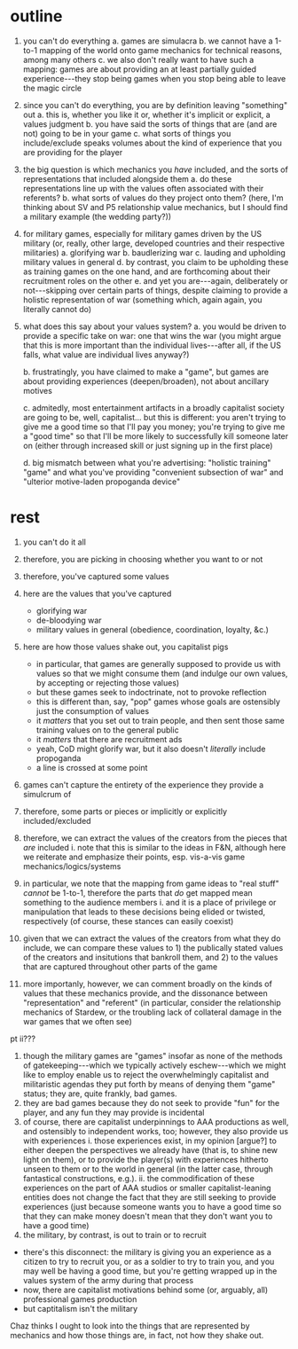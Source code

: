 # outline
1. you can't do everything
    a. games are simulacra
    b. we cannot have a 1-to-1 mapping of the world onto game mechanics
    for technical reasons, among many others
    c. we also don't really want to have such a mapping: games are about
    providing an at least partially guided experience---they stop being
    games when you stop being able to leave the magic circle
2. since you can't do everything, you are by definition leaving
   "something" out
    a. this is, whether you like it or, whether it's implicit or
    explicit, a values judgment
    b. you have said the sorts of things that are (and are not) going to
    be in your game
    c. what sorts of things you include/exclude speaks volumes about the
    kind of experience that you are providing for the player

3. the big question is which mechanics you _have_ included, and the
   sorts of representations that included alongside them
    a. do these representations line up with the values often associated
    with their referents?
    b. what sorts of values do they project onto them? (here, I'm
    thinking about SV and P5 relationship value mechanics, but I should
    find a military example (the wedding party?))

4. for military games, especially for military games driven by the US
   military (or, really, other large, developed countries and their
   respective militaries)
    a. glorifying war
    b. baudlerizing war
    c. lauding and upholding military values in general
    d. by contrast, you claim to be upholding these as training games on
    the one hand, and are forthcoming about their recruitment roles on
    the other
    e. and yet you are---again, deliberately or not---skipping over
    certain parts of things, despite claiming to provide a holistic
    representation of war (something which, again again, you literally
    cannot do)

5. what does this say about your values system?
    a. you would be driven to provide a specific take on war: one that
    wins the war (you might argue that this is more important than the
    individual lives---after all, if the US falls, what value are
    individual lives anyway?)

    b. frustratingly, you have claimed to make a "game", but games are
    about providing experiences (deepen/broaden), not about ancillary
    motives

    c. admitedly, most entertainment artifacts in a broadly capitalist
    society are going to be, well, capitalist... but this is different:
    you aren't trying to give me a good time so that I'll pay you money;
    you're trying to give me a "good time" so that I'll be more likely
    to successfully kill someone later on (either through increased skill or just
    signing up in the first place) 

    d. big mismatch between what you're advertising: "holistic training" "game"
    and what you've providing "convenient subsection of war" and "ulterior
    motive-laden propoganda device"

# rest

1. you can't do it all
2. therefore, you are picking in choosing whether you want to or not
3. therefore, you've captured some values
4. here are the values that you've captured
    - glorifying war
    - de-bloodying war
    - military values in general (obedience, coordination, loyalty, &c.)
5. here are how those values shake out, you capitalist pigs
    - in particular, that games are generally supposed to provide us
      with values so that we might consume them (and indulge our own
      values, by accepting or rejecting those values)
    - but these games seek to indoctrinate, not to provoke reflection
    - this is different than, say, "pop" games whose goals are
      ostensibly just the consumption of values
    - it _matters_ that you set out to train people, and then sent those
      same training values on to the general public
    - it _matters_ that there are recruitment ads
    - yeah, CoD might glorify war, but it also doesn't _literally_
      include propoganda
    - a line is crossed at some point

1. games can't capture the entirety of the experience they provide a
   simulcrum of
2. therefore, some parts or pieces or implicitly or explicitly
   included/excluded
3. therefore, we can extract the values of the creators from the pieces
   that _are_ included
    i. note that this is similar to the ideas in F&N, although here we
    reiterate and emphasize their points, esp. vis-a-vis game
    mechanics/logics/systems
4. in particular, we note that the mapping from game ideas to "real
   stuff" _cannot_ be 1-to-1, therefore the parts that _do_ get mapped
   mean something to the audience members
    i. and it is a place of privilege or manipulation that leads to
    these decisions being elided or twisted, respectively (of course,
    these stances can easily coexist)
5. given that we can extract the values of the creators from what they
   do include, we can compare these values to 1) the publically stated
   values of the creators and insitutions that bankroll them, and 2) to
   the values that are captured throughout other parts of the game
6. more importanly, however, we can comment broadly on the kinds of
   values that these mechanics provide, and the dissonance between
   "representation" and "referent" (in particular, consider the
   relationship mechanics of Stardew, or the troubling lack of
   collateral damage in the war games that we often see)

pt ii???

1. though the military games are "games" insofar as none of the methods
   of gatekeeping---which we typically actively eschew---which we might
   like to employ enable us to reject the overwhelmingly capitalist and
   militaristic agendas they put forth by means of denying them "game"
   status; they are, quite frankly, bad games.
2. they are bad games because they do not seek to provide "fun" for the
   player, and any fun they may provide is incidental
3. of course, there are capitalist underpinnings to AAA productions as
   well, and ostensibly to independent works, too; however, they also
   provide us with experiences
    i. those experiences exist, in my opinion [argue?] to either
    deepen the perspectives we already have (that is, to shine new light
    on them), or to provide the player(s) with experiences hitherto
    unseen to them or to the world in general (in the latter case,
    through fantastical constructions, e.g.).
    ii. the commodification of these experiences on the part of AAA
    studios or smaller capitalist-leaning entities does not change the
    fact that they are still seeking to provide experiences (just
    because someone wants you to have a good time so that they can make
    money doesn't mean that they don't want you to have a good time)
4. the military, by contrast, is out to train or to recruit

- there's this disconnect: the military is giving you an experience
  as a citizen to try to recruit you, or as a soldier to try to
  train you, and you may well be having a good time, but you're
  getting wrapped up in the values system of the army during that
  process
- now, there are capitalist motivations behind some (or, arguably, all)
  professional games production
- but captitalism isn't the military

Chaz thinks I ought to look into the things that are represented by
mechanics and how those things are, in fact, not how they shake out.

